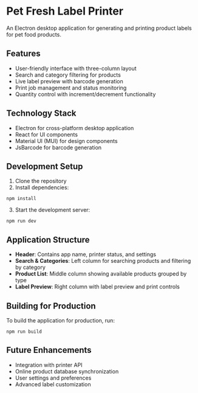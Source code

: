 # Pet Fresh Label Printer

An Electron desktop application for generating and printing product labels for pet food products.

## Features

- User-friendly interface with three-column layout
- Search and category filtering for products
- Live label preview with barcode generation
- Print job management and status monitoring
- Quantity control with increment/decrement functionality

## Technology Stack

- Electron for cross-platform desktop application
- React for UI components
- Material UI (MUI) for design components
- JsBarcode for barcode generation

## Development Setup

1. Clone the repository
2. Install dependencies:
```
npm install
```
3. Start the development server:
```
npm run dev
```

## Application Structure

- **Header**: Contains app name, printer status, and settings
- **Search & Categories**: Left column for searching products and filtering by category
- **Product List**: Middle column showing available products grouped by type
- **Label Preview**: Right column with label preview and print controls

## Building for Production

To build the application for production, run:
```
npm run build
```

## Future Enhancements

- Integration with printer API
- Online product database synchronization
- User settings and preferences
- Advanced label customization 